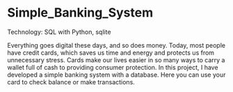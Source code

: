 # Simple_Banking_System

Technology: SQL with Python, sqlite

Everything goes digital these days, and so does money. 
Today, most people have credit cards, which saves us time and energy and protects us from unnecessary stress. 
Cards make our lives easier in so many ways  to carry a wallet full of cash to providing consumer protection.
In this project, I have developed a simple banking system with a database. Here you can use your card to check balance or make transactions. 
